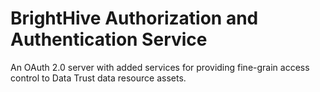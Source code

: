 # BrightHive Authorization and Authentication Service

An OAuth 2.0 server with added services for providing fine-grain access control to Data Trust data resource assets.
